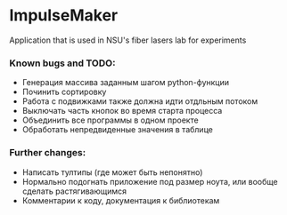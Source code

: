 # ImpulseMaker
 Application that is used in NSU's fiber lasers lab for experiments
 
 ### Known bugs and TODO:
* Генерация массива заданным шагом python-функции
* Починить сортировку
* Работа с подвижками также должна идти отдльным потоком
* Выключать часть кнопок во время старта процесса
* Объединить все программы в одном проекте 
* Обработать непредвиденные значения в таблице
 
 ### Further changes:
 * Написать тултипы (где может быть непонятно)
 * Нормально подогнать приложение под размер ноута, или вообще сделать растягивающимся
 * Комментарии к коду, документация к библиотекам